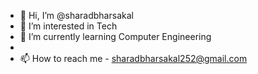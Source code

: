 - 👋 Hi, I’m @sharadbharsakal
- 👀 I’m interested in Tech
- 🌱 I’m currently learning Computer Engineering
-
- 📫 How to reach me - sharadbharsakal252@gmail.com

